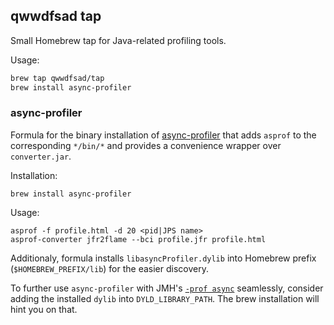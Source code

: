 ## qwwdfsad tap

Small Homebrew tap for Java-related profiling tools.

Usage:

```bash
brew tap qwwdfsad/tap
brew install async-profiler
```

### async-profiler

Formula for the binary installation of [async-profiler](https://github.com/async-profiler/async-profiler)
that adds `asprof` to the corresponding `*/bin/*` and provides a convenience wrapper over `converter.jar`.

Installation:
```
brew install async-profiler
```

Usage:
```
asprof -f profile.html -d 20 <pid|JPS name>
asprof-converter jfr2flame --bci profile.jfr profile.html
```

Additionaly, formula installs `libasyncProfiler.dylib` into Homebrew prefix (`$HOMEBREW_PREFIX/lib`) for the easier discovery.

To further use `async-profiler` with JMH's [`-prof async`](https://github.com/openjdk/jmh/blob/641f0480632f47e0dbdbf454105bbda550dd5eb7/jmh-core/src/main/java/org/openjdk/jmh/profile/AsyncProfiler.java#L65) seamlessly,
consider adding the installed `dylib` into `DYLD_LIBRARY_PATH`. The brew installation will hint you on that.